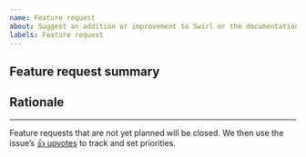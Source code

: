 ```yaml
---
name: Feature request
about: Suggest an addition or improvement to Swirl or the documentation
labels: Feature request
---
```


## Feature request summary

<!--
Write a short description of the feature here ↓
-->

## Rationale

<!--
Explain the benefit of this feature
-->

---

Feature requests that are not yet planned will be closed. We then use the issue’s [:+1: upvotes](https://help.github.com/articles/about-conversations-on-github/) to track and set priorities.
